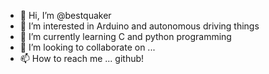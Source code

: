 - 👋 Hi, I’m @bestquaker
- 👀 I’m interested in Arduino and autonomous driving things
- 🌱 I’m currently learning C and python programming
- 💞️ I’m looking to collaborate on ...
- 📫 How to reach me ... github!

<!---
bestquaker/bestquaker is a ✨ special ✨ repository because its `README.md` (this file) appears on your GitHub profile.
You can click the Preview link to take a look at your changes.
--->
